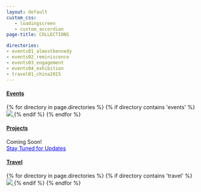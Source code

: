 ```yaml
---
layout: default
custom_css:
   - loadingscreen
   - custom_accordian
page-title: COLLECTIONS

directories:
- events01_almostkennedy
- events02_reminiscence
- events03_engagement
- events04_exhibition
- travel01_china2015
---
```

<section class="collection-banners">
  <div class="panel-group" id="accordion" role="tablist" aria-multiselectable="true">
  <!-- Events -->
    <div class="panel panel-default">
      <div class="panel-heading" role="tab" id="headingOne">
        <h4 class="panel-title">
          <a role="button" data-toggle="collapse" data-parent="#accordion" href="#collapseOne" aria-expanded="true" aria-controls="collapseOne">
          Events
          </a>
        </h4>
      </div>
      <div id="collapseOne" class="panel-collapse collapse in" role="tabpanel" aria-labelledby="headingOne">
        <div class="panel-body">
          {% for directory in page.directories %}
      			{% if directory contains 'events' %}
      			<a href= "/{{ directory }}">
      				<img src="./assets/collections/{{ directory }}.jpg">
      			</a>
      			{% endif %}
      		{% endfor %}
        </div>
      </div>
    </div>
  <!-- Projects -->
     <div class="panel panel-default">
      <div class="panel-heading" role="tab" id="headingTwo">
        <h4 class="panel-title">
          <a class="collapsed" role="button" data-toggle="collapse" data-parent="#accordion" href="#collapseTwo" aria-expanded="false" aria-controls="collapseTwo">
            Projects
          </a>
        </h4>
      </div>
      <div id="collapseTwo" class="panel-collapse collapse" role="tabpanel" aria-labelledby="headingTwo">
        <div class="panel-body">
          Coming Soon!
          <br>
          <a href="https://zhanglingphotography.blogspot.ca" target="_blank" style="color:blue;"> Stay Tuned for Updates </a>
        </div>
      </div>
    </div>
  <!-- Travel -->
    <div class="panel panel-default">
      <div class="panel-heading" role="tab" id="headingThree">
        <h4 class="panel-title">
          <a class="collapsed" role="button" data-toggle="collapse" data-parent="#accordion" href="#collapseThree" aria-expanded="false" aria-controls="collapseThree">
            Travel
          </a>
        </h4>
      </div>
      <div id="collapseThree" class="panel-collapse collapse" role="tabpanel" aria-labelledby="headingThree">
        <div class="panel-body">
           {% for directory in page.directories %}
      			{% if directory contains 'travel' %}
      			<a href= "/{{ directory }}">
      				<img src="./assets/collections/{{ directory }}.jpg">
      			</a>
      			{% endif %}
      		{% endfor %}
        </div>
      </div>
    </div>
   </div>
</section>
